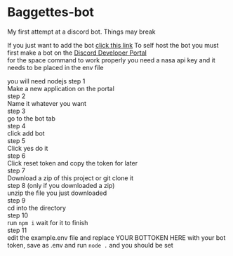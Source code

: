 # Baggettes-bot
My first attempt at a discord bot. Things may break

If you just want to add the bot [click this link](https://discord.com/api/oauth2/authorize?client_id=928069129892663347&permissions=137509588038&scope=bot)
To self host the bot you must first make a bot on the [Discord Developer Portal](https://discord.com/developers/applications)<br>
for the space command to work properly you need a nasa api key and it needs to be placed in the env file

you will need nodejs
 step 1<br>
Make a new application on the portal<br>
 step 2<br>
Name it whatever you want<br>
 step 3<br>
go to the bot tab<br>
 step 4<br>
click add bot<br>
 step 5<br>
Click yes do it<br>
 step 6<br>
Click reset token and copy the token for later<br>
 step 7<br>
Download a zip of this project or git clone it<br>
 step 8 (only if you downloaded a zip)<br>
unzip the file you just downloaded<br>
 step 9 <br>
cd into the directory<br>
 step 10<br>
run `npm i`
wait for it to finish<br>
 step 11 <br>
edit the example.env file and replace YOUR BOTTOKEN HERE with your bot token, save as .env and run `node .` and you should be set<br>

